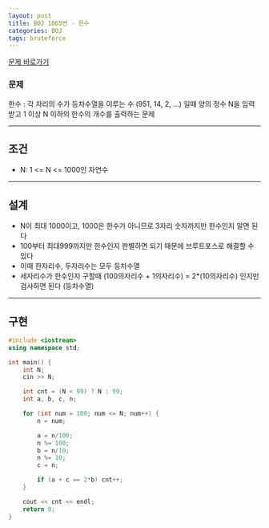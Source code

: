 ```yaml
---
layout: post
title: BOJ 1065번 - 한수
categories: BOJ
tags: bruteforce
---
```


[문제 바로가기](https://www.acmicpc.net/problem/1065)

### **문제**

한수 : 각 자리의 수가 등차수열을 이루는 수 (951, 14, 2, ...) 일때 양의 정수 N을 입력받고 1 이상 N 이하의 한수의 개수를 출력하는 문제

---

## **조건**

- N: 1 <= N <= 1000인 자연수

---

## **설계**

- N이 최대 1000이고, 1000은 한수가 아니므로 3자리 숫자까지만 한수인지 알면 된다
- 100부터 최대999까지만 한수인지 판별하면 되기 때문에 브루트포스로 해결할 수 있다
- 이때 한자리수, 두자리수는 모두 등차수열
- 세자리수가 한수인지 구할때 (100의자리수 + 1의자리수) = 2*(10의자리수) 인지만 검사하면 된다 (등차수열)

---

## **구현**

```cpp
#include <iostream>
using namespace std;

int main() {
    int N;
    cin >> N;

    int cnt = (N < 99) ? N : 99;
    int a, b, c, n;

    for (int num = 100; num <= N; num++) {
        n = num;

        a = n/100;
        n %= 100;
        b = n/10;
        n %= 10;
        c = n;

        if (a + c == 2*b) cnt++;
    }

    cout << cnt << endl;
    return 0;
}

```
